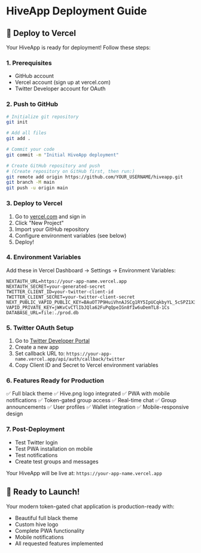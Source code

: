 # HiveApp Deployment Guide

## 🚀 Deploy to Vercel

Your HiveApp is ready for deployment! Follow these steps:

### 1. Prerequisites
- GitHub account
- Vercel account (sign up at vercel.com)
- Twitter Developer account for OAuth

### 2. Push to GitHub

```bash
# Initialize git repository
git init

# Add all files
git add .

# Commit your code
git commit -m "Initial HiveApp deployment"

# Create GitHub repository and push
# (Create repository on GitHub first, then run:)
git remote add origin https://github.com/YOUR_USERNAME/hiveapp.git
git branch -M main
git push -u origin main
```

### 3. Deploy to Vercel

1. Go to [vercel.com](https://vercel.com) and sign in
2. Click "New Project"
3. Import your GitHub repository
4. Configure environment variables (see below)
5. Deploy!

### 4. Environment Variables

Add these in Vercel Dashboard → Settings → Environment Variables:

```
NEXTAUTH_URL=https://your-app-name.vercel.app
NEXTAUTH_SECRET=your-generated-secret
TWITTER_CLIENT_ID=your-twitter-client-id
TWITTER_CLIENT_SECRET=your-twitter-client-secret
NEXT_PUBLIC_VAPID_PUBLIC_KEY=BAuOT7P9HuiVhnAJSCg1RY5IpUCqkbyYL_5cSPZ1X3xers0tJJeXgmPdAEdXLLxTJ6oyq3JlYSjXAMawj1fGqO4
VAPID_PRIVATE_KEY=jWKvCvCTlIbJQla62FuPqQpeIGn8fIw6uDemTL8-1Cs
DATABASE_URL=file:./prod.db
```

### 5. Twitter OAuth Setup

1. Go to [Twitter Developer Portal](https://developer.twitter.com/)
2. Create a new app
3. Set callback URL to: `https://your-app-name.vercel.app/api/auth/callback/twitter`
4. Copy Client ID and Secret to Vercel environment variables

### 6. Features Ready for Production

✅ Full black theme
✅ Hive.png logo integrated
✅ PWA with mobile notifications
✅ Token-gated group access
✅ Real-time chat
✅ Group announcements
✅ User profiles
✅ Wallet integration
✅ Mobile-responsive design

### 7. Post-Deployment

- Test Twitter login
- Test PWA installation on mobile
- Test notifications
- Create test groups and messages

Your HiveApp will be live at: `https://your-app-name.vercel.app`

## 🎉 Ready to Launch!

Your modern token-gated chat application is production-ready with:
- Beautiful full black theme
- Custom hive logo
- Complete PWA functionality
- Mobile notifications
- All requested features implemented
